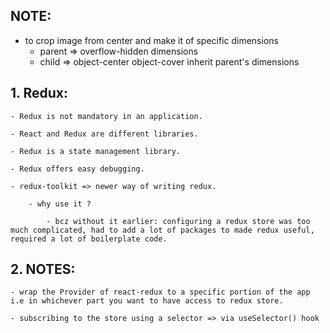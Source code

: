 ## NOTE:

- to crop image from center and make it of specific dimensions
  - parent => overflow-hidden dimensions
  - child => object-center object-cover inherit parent's dimensions

## 1. Redux:

    - Redux is not mandatory in an application.

    - React and Redux are different libraries.

    - Redux is a state management library.

    - Redux offers easy debugging.

    - redux-toolkit => newer way of writing redux.

        - why use it ?

            - bcz without it earlier: configuring a redux store was too much complicated, had to add a lot of packages to made redux useful, required a lot of boilerplate code.

## 2. NOTES:

    - wrap the Provider of react-redux to a specific portion of the app i.e in whichever part you want to have access to redux store.

    - subscribing to the store using a selector => via useSelector() hook
